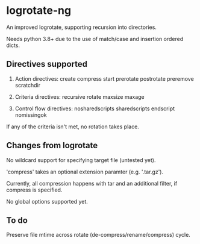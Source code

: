 # logrotate-ng

An improved logrotate, supporting recursion into directories.

Needs python 3.8+ due to the use of match/case and insertion ordered dicts.

## Directives supported

1. Action directives:
  create
  compress
  start
  prerotate
  postrotate
  preremove
  scratchdir

2. Criteria directives:
  recursive
  rotate
  maxsize
  maxage

3. Control flow directives:
  nosharedscripts
  sharedscripts
  endscript
  nomissingok

If any of the criteria isn't met, no rotation takes place.

## Changes from logrotate

No wildcard support for specifying target file (untested yet).

'compress' takes an optional extension paramter (e.g. '.tar.gz').

Currently, all compression happens with tar and an additional filter,
if compress is specified.

No global options supported yet.

## To do

Preserve file mtime across rotate (de-compress/rename/compress) cycle.
